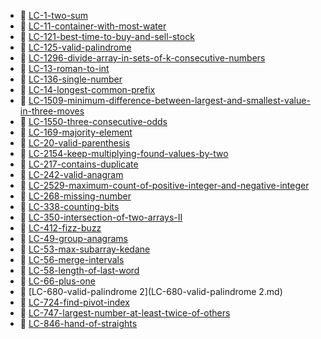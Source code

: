 * 📄 [LC-1-two-sum](LC-1-two-sum.md)
* 📄 [LC-11-container-with-most-water](LC-11-container-with-most-water.md)
* 📄 [LC-121-best-time-to-buy-and-sell-stock](LC-121-best-time-to-buy-and-sell-stock.md)
* 📄 [LC-125-valid-palindrome](LC-125-valid-palindrome.md)
* 📄 [LC-1296-divide-array-in-sets-of-k-consecutive-numbers](LC-1296-divide-array-in-sets-of-k-consecutive-numbers.md)
* 📄 [LC-13-roman-to-int](LC-13-roman-to-int.md)
* 📄 [LC-136-single-number](LC-136-single-number.md)
* 📄 [LC-14-longest-common-prefix](LC-14-longest-common-prefix.md)
* 📄 [LC-1509-minimum-difference-between-largest-and-smallest-value-in-three-moves](LC-1509-minimum-difference-between-largest-and-smallest-value-in-three-moves.md)
* 📄 [LC-1550-three-consecutive-odds](LC-1550-three-consecutive-odds.md)
* 📄 [LC-169-majority-element](LC-169-majority-element.md)
* 📄 [LC-20-valid-parenthesis](LC-20-valid-parenthesis.md)
* 📄 [LC-2154-keep-multiplying-found-values-by-two](LC-2154-keep-multiplying-found-values-by-two.md)
* 📄 [LC-217-contains-duplicate](LC-217-contains-duplicate.md)
* 📄 [LC-242-valid-anagram](LC-242-valid-anagram.md)
* 📄 [LC-2529-maximum-count-of-positive-integer-and-negative-integer](LC-2529-maximum-count-of-positive-integer-and-negative-integer.md)
* 📄 [LC-268-missing-number](LC-268-missing-number.md)
* 📄 [LC-338-counting-bits](LC-338-counting-bits.md)
* 📄 [LC-350-intersection-of-two-arrays-II](LC-350-intersection-of-two-arrays-II.md)
* 📄 [LC-412-fizz-buzz](LC-412-fizz-buzz.md)
* 📄 [LC-49-group-anagrams](LC-49-group-anagrams.md)
* 📄 [LC-53-max-subarray-kedane](LC-53-max-subarray-kedane.md)
* 📄 [LC-56-merge-intervals](LC-56-merge-intervals.md)
* 📄 [LC-58-length-of-last-word](LC-58-length-of-last-word.md)
* 📄 [LC-66-plus-one](LC-66-plus-one.md)
* 📄 [LC-680-valid-palindrome 2](LC-680-valid-palindrome 2.md)
* 📄 [LC-724-find-pivot-index](LC-724-find-pivot-index.md)
* 📄 [LC-747-largest-number-at-least-twice-of-others](LC-747-largest-number-at-least-twice-of-others.md)
* 📄 [LC-846-hand-of-straights](LC-846-hand-of-straights.md)
